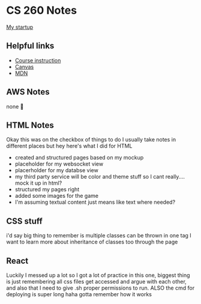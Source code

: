 # CS 260 Notes

[My startup](https://startup.rockpapersnail.click/)

## Helpful links

- [Course instruction](https://github.com/webprogramming260)
- [Canvas](https://byu.instructure.com)
- [MDN](https://developer.mozilla.org)

## AWS Notes
none :shrug:

## HTML Notes
Okay this was on the checkbox of things to do I usually take notes in different places but hey here's what I did for HTML
- created and structured pages based on my mockup
- placeholder for my websocket view
- placerholder for my databse view
- my third party service will be color and theme stuff so I cant really.... mock it up in html?
- structured my pages right
- added some images for the game
- I'm assuming textual content just means like text where needed?

## CSS stuff
i'd say big thing to remember is multiple classes can be thrown in one tag I want to learn more about inheritance of classes too through the page

## React
Luckily I messed up a lot so I got a lot of practice in this one, biggest thing is just remembering all css files get accessed and argue with each other, and also that I need to give .sh proper permissions to run. ALSO the cmd for deploying is super long haha gotta remember how it works